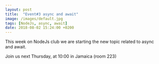```yaml
---
layout: post
title:  "Event#3 async and await"
image: /images/default.jpg
tags: [NodeJs, async, await]
date: 2018-08-02 15:24:00 +0200
---
```


This week on NodeJs club we are starting the new topic related to async and await.[]()

Join us next Thursday, at 10:00 in Jamaica (room 223)